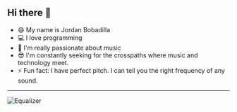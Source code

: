 ## Hi there 👋

- 😄 My name is Jordan Bobadilla
- 💻 I love programming
- 🎸 I'm really passionate about music
- 😎 I'm constantly seeking for the crosspaths where music and technology meet.
- ⚡️ Fun fact: I have perfect pitch. I can tell you the right frequency of any sound. 

___
![Equalizer](https://i.pinimg.com/originals/05/4a/a3/054aa3421c22e0c9e04ada3082066a8d.gif)
